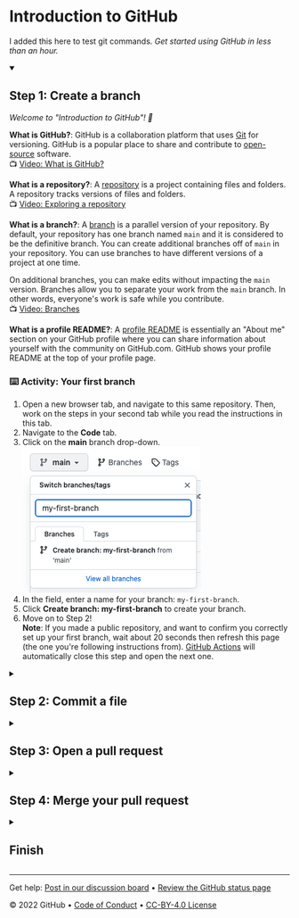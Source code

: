 <!-- 
  <<< Author notes: Header of the course >>> 
  Include a 1280×640 image, course title in sentence case, and a concise description in emphasis.
  In your repository settings: enable template repository, add your 1280×640 social image, auto delete head branches.
  Add your open source license, GitHub uses Creative Commons Attribution 4.0 International.
-->

# Introduction to GitHub
I added this here to test git commands.
_Get started using GitHub in less than an hour._

<!-- 
  <<< Author notes: Start of the course >>> 
  Include start button, a note about Actions minutes,
  and tell the learner why they should take the course.
  Each step should be wrapped in <details>/<summary>, with an `id` set.
  The start <details> should have `open` as well.
  Do not use quotes on the <details> tag attributes.
-->

<!--step0

People use GitHub to build some of the most advanced technologies in the world. Whether you’re visualizing data or building a new game, there’s a whole community and set of tools on GitHub that can help you do it even better. GitHub Skills’ “Introduction to GitHub” course guides you through everything you need to start contributing in less than an hour.

- **Who is this for**: New developers, new GitHub users, and students.
- **What you'll learn**: We'll introduce repositories, branches, commits, and pull requests.
- **What you'll build**: We'll make a short Markdown file you can use as your [profile README](https://docs.github.com/account-and-profile/setting-up-and-managing-your-github-profile/customizing-your-profile/managing-your-profile-readme).
- **Prerequisites**: None. This course is a great introduction for your first day on GitHub.
- **How long**: This course is four steps long and takes less than one hour to complete.

## How to start this course

1. Above these instructions, right-click **Use this template** and open the link in a new tab.
   ![Use this template](https://user-images.githubusercontent.com/1221423/169618716-fb17528d-f332-4fc5-a11a-eaa23562665e.png)
2. In the new tab, follow the prompts to create a new repository.
   - For owner, choose your personal account or an organization to host the repository.
   - We recommend creating a public repository—private repositories will [use Actions minutes](https://docs.github.com/en/billing/managing-billing-for-github-actions/about-billing-for-github-actions).
   ![Create a new repository](https://user-images.githubusercontent.com/1221423/169618722-406dc508-add4-4074-83f0-c7a7ad87f6f3.png)
3. After your new repository is created, wait about 20 seconds, then refresh the page. Follow the step-by-step instructions in the new repository's README.

endstep0-->

<!-- 
  <<< Author notes: Step 1 >>> 
  Choose 3-5 steps for your course.
  The first step is always the hardest, so pick something easy!
  Link to docs.github.com for further explanations.
  Encourage users to open new tabs for steps!
-->

<details id=1 open>
<summary><h2>Step 1: Create a branch</h2></summary>

_Welcome to "Introduction to GitHub"! :wave:_

**What is GitHub?**: GitHub is a collaboration platform that uses [Git](https://docs.github.com/get-started/quickstart/github-glossary#git) for versioning. GitHub is a popular place to share and contribute to [open-source](https://docs.github.com/get-started/quickstart/github-glossary#open-source) software.
<br>:tv: [Video: What is GitHub?](https://www.youtube.com/watch?v=w3jLJU7DT5E)

**What is a repository?**: A [repository](https://docs.github.com/get-started/quickstart/github-glossary#repository) is a project containing files and folders. A repository tracks versions of files and folders.
<br>:tv: [Video: Exploring a repository](https://www.youtube.com/watch?v=R8OAwrcMlRw)

**What is a branch?**: A [branch](https://docs.github.com/en/get-started/quickstart/github-glossary#branch) is a parallel version of your repository. By default, your repository has one branch named `main` and it is considered to be the definitive branch. You can create additional branches off of `main` in your repository. You can use branches to have different versions of a project at one time.

On additional branches, you can make edits without impacting the `main` version. Branches allow you to separate your work from the `main` branch. In other words, everyone's work is safe while you contribute.
<br>:tv: [Video: Branches](https://www.youtube.com/watch?v=xgQmu81G1yY)

**What is a profile README?**: A [profile README](https://docs.github.com/account-and-profile/setting-up-and-managing-your-github-profile/customizing-your-profile/managing-your-profile-readme) is essentially an "About me" section on your GitHub profile where you can share information about yourself with the community on GitHub.com. GitHub shows your profile README at the top of your profile page.

### :keyboard: Activity: Your first branch

1. Open a new browser tab, and navigate to this same repository. Then, work on the steps in your second tab while you read the instructions in this tab.
2. Navigate to the **Code** tab.
3. Click on the **main** branch drop-down.<br>
   <img alt="image showing my-first-branch entry" src="/images/my-first-branch.png"/>
4. In the field, enter a name for your branch: `my-first-branch`.
5. Click **Create branch: my-first-branch** to create your branch.
6. Move on to Step 2!<br>
   **Note**: If you made a public repository, and want to confirm you correctly set up your first branch, wait about 20 seconds then refresh this page (the one you're following instructions from). [GitHub Actions](https://docs.github.com/en/actions) will automatically close this step and open the next one.

</details>

<!-- 
  <<< Author notes: Step 2 >>>
  Start this step by acknowledging the previous step.
  Define terms and link to docs.github.com.
-->

<details id=2>
<summary><h2>Step 2: Commit a file</h2></summary>

_You created a branch! :tada:_

Creating a branch allows you to edit your project without changing the `main` branch. Now that you have a branch, it’s time to create a file and make your first commit!

**What is a commit?**: A [commit](https://docs.github.com/pull-requests/committing-changes-to-your-project/creating-and-editing-commits/about-commits) is a set of changes to the files and folders in your project. A commit exists in a branch.

### :keyboard: Activity: Your first commit

The following steps will guide you through the process of committing a change on GitHub. Committing a change requires first adding a new file to your new branch. 

1. On the **Code** tab, make sure you're on your new branch `my-first-branch`.
2. Select the **Add file** drop-down and click **Create new file**.<br>
   ![create new file option](/images/create-new-file.png)
3. In the **Name your file...** field, enter `PROFILE.md`.
4. In the **Edit new file** area, copy the following content to your file:
   ```
   Welcome to my GitHub profile!
   ```
   <img alt="profile.md file screenshot" src="/images/my-profile-file.png"/>
5. For commits, you can enter a short commit message that describes what changes you made. This message helps others know what's included in your commit. GitHub offers a simple default message, but let's change it slightly for practice. First, enter `Add PROFILE.md` in the first text-entry field below **Commit new file**. Then, if you want to confirm what your screen should look like, expand the dropdown below.
   <details>
   <summary> Expand to see the screenshot.</summary>
   <img alt="screenshot of adding a new file with a commit message" src="/images/commit-full-screen.png" />
   </details>
6. In this lesson, we'll ignore the other fields and click **Commit new file**.
7. Move on to Step 3! <br>
   **Note**: Like before, you can wait about 20 seconds, then refresh this page (the one you're following instructions from) and [GitHub Actions](https://docs.github.com/en/actions) will automatically close this step and open the next one.

</details>

<!-- 
  <<< Author notes: Step 3 >>> 
  Just a historic note: the previous version of this step forced the learner
  to write a pull request description,
  checked that `main` was the receiving branch,
  and that the file was named correctly.
-->

<details id=3>
<summary><h2>Step 3: Open a pull request</h2></summary>

_Nice work making that commit :sparkles:_

Now that you’ve created a commit, it’s time to share your proposed change through a pull request!

**What is a pull request?**: Collaboration happens on a pull request. The pull request shows the changes in your branch to other people. This pull request is going to keep the changes you just made on your branch and propose applying them to the `main` branch.
<br>:tv: [Video: Introduction to pull requests](https://youtu.be/kJr-PIfLDl4)

### :keyboard: Activity: Create a pull request

You may have noticed after your commit that a message displayed indicating your recent push to your branch and providing a button that says **Compare & pull request**.

![screenshot of message and button](/images/compare-and-pull-request.png)

 If you want, feel free to click **Compare & pull request**, and then skip to step 6 below. If you don't click the button, the instructions below walk you through manually setting up the pull request.

1. Click on the **Pull requests** tab in your repository.
2. Click **New pull request**.
3. In the **base:** dropdown, make sure **main** is selected.
4. Select the **compare:** dropdown, and click `my-first-branch`. <br>
   <img alt="screenshot showing both branch selections" src="/images/pull-request-branches.png"/>
5. Click **Create pull request**.
6. Enter a title for your pull request: `Add my first file`.
7. The next field helps you provide a description of the changes you made. Feel free to add a description of what you’ve accomplished so far. As a reminder, you have: created a branch, created a file and made a commit! <br>
   <img alt="screenshot showing pull request" src="/images/Pull-request-description.png"/>
8. Click **Create pull request**.
9. Move on to Step 4! <br>
   **Note**: Like before, you can wait about 20 seconds, then refresh this page (the one you're following instructions from) and [GitHub Actions](https://docs.github.com/en/actions) will automatically close this step and open the next one. As a perk, you may see evidence of GitHub Actions running on the tab with the pull request opened! The image below shows a line you might see on your pull request after the Action finishes running.<br>
   <img alt="screenshot of an example of an actions line" src="/images/Actions-to-step-4.png"/>

</details>

<!-- 
  <<< Author notes: Step 4 >>> 
  Just a historic note: The previous version of this step required responding
  to a pull request review before merging. The previous version also handled
  if users accidentally closed without merging.
-->

<details id=4>
<summary><h2>Step 4: Merge your pull request</h2></summary>

_Nicely done friend! :sunglasses:_

You successfully created a pull request. You can now merge your pull request.

**What is a _merge_**: A [merge](https://docs.github.com/en/get-started/quickstart/github-glossary#merge) adds the changes in your pull request and branch into the `main` branch.
<br>:tv: [Video: Understanding the GitHub flow](https://www.youtube.com/watch?v=PBI2Rz-ZOxU)

As noted in the previous step, you may have seen evidence of an action running which automatically progresses your instructions to the next step. You'll have to wait for it to finish before you can merge your pull request. It will be ready when the merge pull request button is green.

![screenshot of green merge pull request button](/images/Green-merge-pull-request.png)
### :keyboard: Activity: Merge the pull request

1. Click **Merge pull request**.
1. Click **Confirm merge**.
1. Once your branch has been merged, you don't need it anymore. To delete this branch, click **Delete branch**.<br>
   <img alt="screenshot showing delete branch button" src="/images/delete-branch.png"/>
2. Check out the **Finish** step to see what you can learn next!<br>
   **Note**: Like before, you can wait about 20 seconds, then refresh this page (the one you're following instructions from) and [GitHub Actions](https://docs.github.com/en/actions) will automatically close this step and open the next one.

</details>

<!-- 
  <<< Author notes: Finish >>> 
  Review what we learned, ask for feedback, provide next steps.
-->

<details id=X>
<summary><h2>Finish</h2></summary>

_Congratulations friend, you've completed this course and joined the world of developers!_

<img src=https://octodex.github.com/images/collabocats.jpg alt=celebrate width=300 align=right>

Here's a recap of your accomplishments:

- You learned about GitHub, repositories, branches, commits, and pull requests.
- You created a branch, a commit, and a pull request.
- You merged a pull request.
- You made your first contribution! :tada:

### What's next?

  If you'd like to make a profile README, use the simplified instructions below or follow the instructions in the [Managing your profile README](https://docs.github.com/account-and-profile/setting-up-and-managing-your-github-profile/customizing-your-profile/managing-your-profile-readme) article.
  1. Make a new public repository with a name that matches your GitHub username.
  2. Create a file named `README.md` in its root. The "root" means not inside any folder in your repository.
  3. Edit the contents of the `README.md` file.
  4. If you created a new branch for your file, open and merge a pull request on your branch.
  5. We'd love to see your new profile! Share your profile on social media and tag us!
  6. Lastly, we'd love to hear what you thought of this course [in our discussion board](https://github.com/skills/.github/discussions).

Check out these resources to learn more or get involved:
- Are you a student? Check out the [Student Developer Pack](https://education.github.com/pack).
- [Take another GitHub Skills course](https://github.com/skills).
- [Read the GitHub Getting Started docs](https://docs.github.com/en/get-started).
- To find projects to contribute to, check out [GitHub Explore](https://github.com/explore).

</details>

<!--
  <<< Author notes: Footer >>>
  Add a link to get support, GitHub status page, code of conduct, license link.
-->

---

Get help: [Post in our discussion board](https://github.com/skills/.github/discussions) &bull; [Review the GitHub status page](https://www.githubstatus.com/)

&copy; 2022 GitHub &bull; [Code of Conduct](https://www.contributor-covenant.org/version/2/1/code_of_conduct/code_of_conduct.md) &bull; [CC-BY-4.0 License](https://creativecommons.org/licenses/by/4.0/legalcode)
